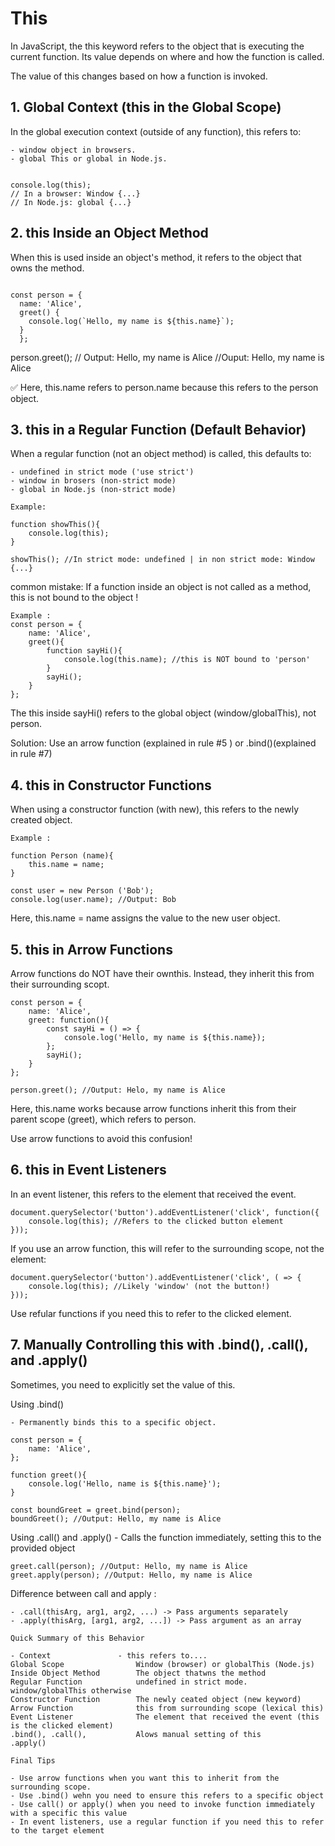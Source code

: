 # This

In JavaScript, the this keyword refers to the object that is executing the current function. Its value depends on where and how the function is called.

The value of this changes based on how a function is invoked.

## 1. Global Context (this in the Global Scope)

In the global execution context (outside of any function), this refers to:

    - window object in browsers.
    - global This or global in Node.js.

```Example:

console.log(this);
// In a browser: Window {...}
// In Node.js: global {...}
```

## 2. this Inside an Object Method

When this is used inside an object's method, it refers to the object that owns the method.

```Example: javascript

const person = {
  name: 'Alice',
  greet() {
    console.log(`Hello, my name is ${this.name}`);
  }
  };
```

person.greet(); // Output: Hello, my name is Alice //Ouput: Hello, my name is Alice

✅ Here, this.name refers to person.name because this refers to the person object.

## 3. this in a Regular Function (Default Behavior)

When a regular function (not an object method) is called, this defaults to:

    - undefined in strict mode ('use strict')
    - window in brosers (non-strict mode)
    - global in Node.js (non-strict mode)

```
Example:

function showThis(){
    console.log(this);
}

showThis(); //In strict mode: undefined | in non strict mode: Window {...}
```

common mistake: If a function inside an object is not called as a method, this is not bound to the object !

```
Example :
const person = {
    name: 'Alice',
    greet(){
        function sayHi(){
            console.log(this.name); //this is NOT bound to 'person'
        }
        sayHi();
    }
};

```

The this inside sayHi() refers to the global object (window/globalThis), not person.

Solution: Use an arrow function (explained in rule #5 ) or .bind()(explained in rule #7)

## 4. this in Constructor Functions

When using a constructor function (with new), this refers to the newly created object.

```
Example :

function Person (name){
    this.name = name;
}

const user = new Person ('Bob');
console.log(user.name); //Output: Bob
```

Here, this.name = name assigns the value to the new user object.

## 5. this in Arrow Functions

Arrow functions do NOT have their ownthis. Instead, they inherit this from their surrounding scopt.

```
const person = {
    name: 'Alice',
    greet: function(){
        const sayHi = () => {
            console.log('Hello, my name is ${this.name});
        };
        sayHi();
    }
};

person.greet(); //Output: Helo, my name is Alice
```

Here, this.name works because arrow functions inherit this from their parent scope (greet), which refers to person.

Use arrow functions to avoid this confusion!

## 6. this in Event Listeners

In an event listener, this refers to the element that received the event.

```
document.querySelector('button').addEventListener('click', function({
    console.log(this); //Refers to the clicked button element
}));
```

If you use an arrow function, this will refer to the surrounding scope, not the element:

```
document.querySelector('button').addEventListener('click', ( => {
    console.log(this); //Likely 'window' (not the button!)
}));
```

Use refular functions if you need this to refer to the clicked element.

## 7. Manually Controlling this with .bind(), .call(), and .apply()

Sometimes, you need to explicitly set the value of this.

Using .bind()

    - Permanently binds this to a specific object.

```
const person = {
    name: 'Alice',
};

function greet(){
    console.log('Hello, name is ${this.name}');
}

const boundGreet = greet.bind(person);
boundGreet(); //Output: Hello, my name is Alice
```

Using .call() and .apply() - Calls the function immediately, setting this to the provided object

```
greet.call(person); //Output: Hello, my name is Alice
greet.apply(person); //Output: Hello, my name is Alice
```

Difference between call and apply :

    - .call(thisArg, arg1, arg2, ...) -> Pass arguments separately
    - .apply(thisArg, [arg1, arg2, ...]) -> Pass argument as an array

    Quick Summary of this Behavior

    - Context               - this refers to....
    Global Scope                Window (browser) or globalThis (Node.js)
    Inside Object Method        The object thatwns the method
    Regular Function            undefined in strict mode. window/globalThis otherwise
    Constructor Function        The newly ceated object (new keyword)
    Arrow Function              this from surrounding scope (lexical this)
    Event Listener              The element that received the event (this is the clicked element)
    .bind(), .call(),           Alows manual setting of this
    .apply()

    Final Tips

    - Use arrow functions when you want this to inherit from the surrounding scope.
    - Use .bind() wehn you need to ensure this refers to a specific object
    - Use call() or apply() when you need to invoke function immediately with a specific this value
    - In event listeners, use a regular function if you need this to refer to the target element
